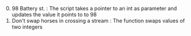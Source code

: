 0. 98 Battery st. : The script  takes a pointer to an int as parameter and updates the value it points to to 98
1. Don't swap horses in crossing a stream : The function swaps values of two integers
